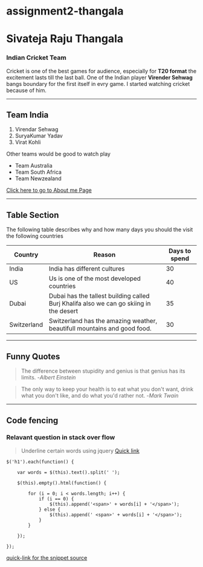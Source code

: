 # assignment2-thangala

# Sivateja Raju Thangala

### Indian Cricket Team

Cricket is one of the best games for audience, especially for **T20 format** the excitement lasts till the last ball. One of the Indian player **Virender Sehwag** bangs boundary for the first itself in evry game. I started watching cricket because of him. 

***

## Team India

1. Virendar Sehwag
2. SuryaKumar Yadav
3. Virat Kohli

Other teams would be good to watch play

* Team Australia
* Team South Africa
* Team Newzealand 


[Click here to go to About me Page](\AboutMe.md)

***
## Table Section

The following table describes why and how many days you should the visit the following countries

|Country |Reason  | Days to spend|
|--- | --- | ---|
|India|India has different cultures|30|
|US|Us is one of the most developed countries|40|
|Dubai|Dubai has the tallest building called Burj Khalifa also we can go skiing in the desert|35|
|Switzerland|Switzerland has the amazing weather, beautifull mountains and good food.|30|

***

## Funny Quotes

> The difference between stupidity and genius is that genius has its limits. -*Albert Einstein*

> The only way to keep your health is to eat what you don't want, drink what you don't like, and do what you'd rather not. -*Mark Twain* 

***

## Code fencing

### Relavant question in stack over flow
> Underline certain words using jquery 
[Quick link](https://stackoverflow.com/questions/10930424/underline-certain-words-using-jquery)

```
$('h1').each(function() {

	var words = $(this).text().split(' ');

	$(this).empty().html(function() {

		for (i = 0; i < words.length; i++) {
			if (i == 0) {
				$(this).append('<span>' + words[i] + '</span>');
			} else {
				$(this).append(' <span>' + words[i] + '</span>');
			}
		}
	
	});

});
```

[quick-link for the snippet source](https://css-tricks.com/snippets/jquery/underline-individual-words/)